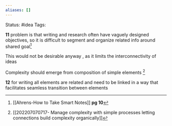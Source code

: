 ```yaml
---
aliases: []
---
```

Status: #idea
Tags: 

**11** problem is that writing and research often have vaguely designed objectives, so it is difficult to segment and organize related info around shared goal[^1]

This would not be desirable anyway , as it limits the interconnectivity of ideas

Complexity should emerge from composition of simple elements [^2]

**12** for writing all elements are related and need to be linked in a way that facilitates seamless transition between elements

[^1]: [[Ahrens-How to Take Smart Notes]] **pg 10**
[^2]: [[202207070717- Manage complexity with simple processes letting connections build complexity organically]]